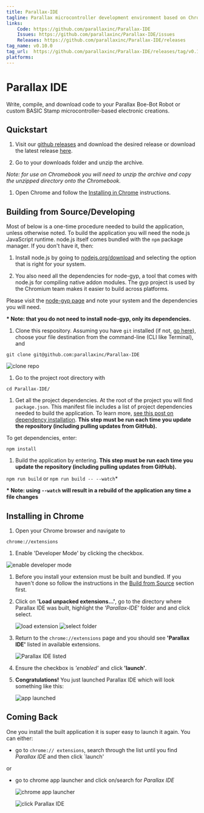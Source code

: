 ```yaml
---
title: Parallax-IDE
tagline: Parallax microcontroller development environment based on Chrome applications.
links:
    Code: https://github.com/parallaxinc/Parallax-IDE
    Issues: https://github.com/parallaxinc/Parallax-IDE/issues
    Releases: https://github.com/parallaxinc/Parallax-IDE/releases
tag_name: v0.10.0
tag_url:  https://github.com/parallaxinc/Parallax-IDE/releases/tag/v0.10.0
platforms:
---
```

# Parallax IDE
Write, compile, and download code to your Parallax Boe-Bot Robot or custom BASIC Stamp microcontroller-based electronic creations.

## Quickstart

1. Visit our [github releases](https://github.com/parallaxinc/Parallax-IDE/releases) and download the desired release or download the latest release [here](https://github.com/parallaxinc/Parallax-IDE/releases/latest).

1. Go to your downloads folder and unzip the archive.

  _*Note:* for use on Chromebook you will need to unzip the archive and copy the unzipped directory onto the Chromebook._

1. Open Chrome and follow the [Installing in Chrome](https://github.com/parallaxinc/Parallax-IDE#user-content-installing-in-chrome) instructions.

## Building from Source/Developing

Most of below is a one-time procedure needed to build the application, unless otherwise noted.  To build the application you will need the node.js JavaScript runtime.  node.js itself comes bundled with the `npm` package manager. If you don't have it, then:

1. Install node.js by going to [nodejs.org/download](https://nodejs.org/download/) and selecting the option that is right for your system.

1. You also need all the dependencies for node-gyp, a tool that comes with node.js for compiling native addon modules.  The gyp project is used by the Chromium team makes it easier to build across platforms.

  Please visit the [node-gyp page](https://github.com/TooTallNate/node-gyp#installation) and note your system and the dependencies you will need.

  __* Note: that you do not need to install node-gyp, only its dependencies.__

1. Clone this respository.  Assuming you have `git` installed (if not, [go here](http://git-scm.com/book/en/v2/Getting-Started-Installing-Git)), choose your file destination from the command-line (CLI like Terminal), and

  ` git clone git@github.com:parallaxinc/Parallax-IDE `

  ![clone repo](https://github.com/parallaxinc/Parallax-IDE/raw/master/)

1. Go to the project root directory with

  ` cd Parallax-IDE/ `

1. Get all the project dependencies.  At the root of the project you will find `package.json`.  This manifest file includes a list of project dependencies needed to build the application. To learn more, [see this post on dependency installation](https://github.com/iceddev/getting-started/blob/master/environments/nodejs-and-npm.md#user-content-dependency-installation). __This step must be run each time you update the repository (including pulling updates from GitHub).__

  To get dependencies, enter:

  ` npm install `

1. Build the application by entering. __This step must be run each time you update the repository (including pulling updates from GitHub).__

  `npm run build` or `npm run build -- --watch`*

  __* Note: using `--watch` will result in a rebuild of the application any time a file changes__


## Installing in Chrome

1. Open your Chrome browser and navigate to

  ` chrome://extensions `

1. Enable 'Developer Mode' by clicking the checkbox.

  ![enable developer mode](https://github.com/parallaxinc/Parallax-IDE/raw/master/)

1. Before you install your extension must be built and bundled.  If you haven't done so follow the instructions in the [Build from Source](#user-content-build-from-source) section first.

1. Click on __'Load unpacked extensions...'__, go to the directory where Parallax IDE was built, highlight the *'Parallax-IDE'* folder and and click select.

	![load extension](https://github.com/parallaxinc/Parallax-IDE/raw/master/)
	![select folder](https://github.com/parallaxinc/Parallax-IDE/raw/master/)

1. Return to the ` chrome://extensions ` page and you should see __'Parallax IDE'__ listed in available extensions.

	![Parallax IDE listed](https://github.com/parallaxinc/Parallax-IDE/raw/master/)
1. Ensure the checkbox is *'enabled'* and click __'launch'__.
1. __Congratulations!__ You just launched Parallax IDE which will look something like this:

	![app launched](https://github.com/parallaxinc/Parallax-IDE/raw/master/)


## Coming Back

One you install the built application it is super easy to launch it again.  You can either:

* go to ` chrome:// extensions `, search through the list until you find *Parallax IDE* and then click `launch'

or

* go to chrome app launcher and click on/search for *Parallax IDE*

  ![chrome app launcher](https://github.com/parallaxinc/Parallax-IDE/raw/master/)

  ![click Parallax IDE](https://github.com/parallaxinc/Parallax-IDE/raw/master/)



